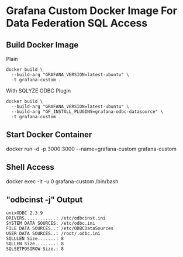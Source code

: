 # Grafana Custom Docker Image For Data Federation SQL Access

## Build Docker Image

Plain

```
docker build \
  --build-arg "GRAFANA_VERSION=latest-ubuntu" \
  -t grafana-custom .
```

With SQLYZE ODBC Plugin

```
docker build \
  --build-arg "GRAFANA_VERSION=latest-ubuntu" \
  --build-arg "GF_INSTALL_PLUGINS=grafana-odbc-datasource" \
  -t grafana-custom .
```


## Start Docker Container

docker run -d -p 3000:3000 --name=grafana-custom grafana-custom

## Shell Access

docker exec -it -u 0 grafana-custom /bin/bash

## "odbcinst -j" Output

```
unixODBC 2.3.9
DRIVERS............: /etc/odbcinst.ini
SYSTEM DATA SOURCES: /etc/odbc.ini
FILE DATA SOURCES..: /etc/ODBCDataSources
USER DATA SOURCES..: /root/.odbc.ini
SQLULEN Size.......: 8
SQLLEN Size........: 8
SQLSETPOSIROW Size.: 8
```


